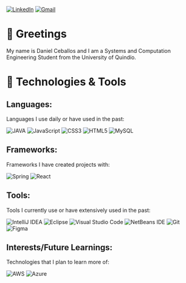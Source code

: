 [![LinkedIn](https://img.shields.io/badge/linkedin-%230077B5.svg?style=for-the-badge&logo=linkedin&logoColor=white)](https://www.linkedin.com/in/daniel-ceballos-363a48173/)
[![Gmail](https://img.shields.io/badge/Gmail-D14836?style=for-the-badge&logo=gmail&logoColor=white)](mailto:danigiraldo410@gmail.com)

# 🤝 Greetings
My name is Daniel Ceballos and I am a Systems and Computation Engineering Student from the University of Quindío.

# 🧰 Technologies & Tools
## Languages: 
Languages I use daily or have used in the past:

![JAVA](https://img.shields.io/badge/Java-ED8B00?style=for-the-badge&logo=java&logoColor=white)
![JavaScript](https://img.shields.io/badge/javascript-%23323330.svg?style=for-the-badge&logo=javascript&logoColor=%23F7DF1E)
![CSS3](https://img.shields.io/badge/css3-%231572B6.svg?style=for-the-badge&logo=css3&logoColor=white)
![HTML5](https://img.shields.io/badge/html5-%23E34F26.svg?style=for-the-badge&logo=html5&logoColor=white)
![MySQL](https://img.shields.io/badge/mysql-%2300f.svg?style=for-the-badge&logo=mysql&logoColor=white)



## Frameworks:
Frameworks I have created projects with:

![Spring](https://img.shields.io/badge/Spring-6DB33F?style=for-the-badge&logo=spring&logoColor=white)
![React]([https://img.shields.io/badge/flask-%23000.svg?style=for-the-badge&logo=flask&logoColor=white](https://img.shields.io/badge/-ReactJs-61DAFB?logo=react&logoColor=white&style=for-the-badge))


## Tools:
Tools I currently use or have extensively used in the past:

![IntelliJ IDEA](https://img.shields.io/badge/IntelliJIDEA-000000.svg?style=for-the-badge&logo=intellij-idea&logoColor=white)
![Eclipse](https://img.shields.io/badge/Eclipse-FE7A16.svg?style=for-the-badge&logo=Eclipse&logoColor=white)
![Visual Studio Code](https://img.shields.io/badge/Visual%20Studio%20Code-0078d7.svg?style=for-the-badge&logo=visual-studio-code&logoColor=white)
![NetBeans IDE](https://img.shields.io/badge/NetBeansIDE-1B6AC6.svg?style=for-the-badge&logo=apache-netbeans-ide&logoColor=white)
![Git](https://img.shields.io/badge/git-%23F05033.svg?style=for-the-badge&logo=git&logoColor=white)
![Figma](https://img.shields.io/badge/Figma-F24E1E?style=for-the-badge&logo=figma&logoColor=white)

## Interests/Future Learnings:
Technologies that I plan to learn more of:

![AWS](https://img.shields.io/badge/AWS-%23FF9900.svg?style=for-the-badge&logo=amazon-aws&logoColor=white)
![Azure](	https://img.shields.io/badge/Azure_DevOps-0078D7?style=for-the-badge&logo=azure-devops&logoColor=white)

